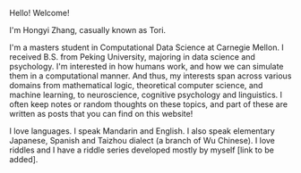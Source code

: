 Hello! Welcome!

I'm Hongyi Zhang, casually known as Tori.

I'm a masters student in Computational Data Science at Carnegie Mellon. I received B.S. from Peking University, majoring in data science and psychology. I'm interested in how humans work, and how we can simulate them in a computational manner. And thus, my interests span across various domains from mathematical logic, theoretical computer science, and machine learning, to neuroscience, cognitive psychology and linguistics. I often keep notes or random thoughts on these topics, and part of these are written as posts that you can find on this website!

I love languages. I speak Mandarin and English. I also speak elementary Japanese, Spanish and Taizhou dialect (a branch of Wu Chinese). I love riddles and I have a riddle series developed mostly by myself [link to be added].
